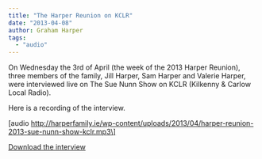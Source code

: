```yaml
---
title: "The Harper Reunion on KCLR"
date: "2013-04-08"
author: Graham Harper
tags:
  - "audio"
---
```


On Wednesday the 3rd of April (the week of the 2013 Harper Reunion), three members of the family, Jill Harper, Sam Harper and Valerie Harper, were interviewed live on The Sue Nunn Show on KCLR (Kilkenny & Carlow Local Radio).

Here is a recording of the interview.

\[audio http://harperfamily.ie/wp-content/uploads/2013/04/harper-reunion-2013-sue-nunn-show-kclr.mp3\]

[Download the interview](http://harperfamily.ie/wp-content/uploads/2013/04/harper-reunion-2013-sue-nunn-show-kclr.mp3 "Download the interview")
